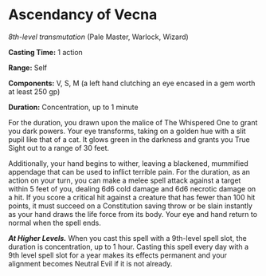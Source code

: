 # Ascendancy of Vecna
*8th-level transmutation* (Pale Master, Warlock, Wizard)

**Casting Time:** 1 action

**Range:** Self

**Components:** V, S, M (a left hand clutching an eye encased in a gem worth at least 250 gp)

**Duration:** Concentration, up to 1 minute

For the duration, you drawn upon the malice of The Whispered One to grant you dark powers. Your eye transforms, taking on a golden hue with a slit pupil like that of a cat. It glows green in the darkness and grants you True Sight out to a range of 30 feet.

Additionally, your hand begins to wither, leaving a blackened, mummified appendage that can be used to inflict terrible pain. For the duration, as an action on your turn, you can make a melee spell attack against a target within 5 feet of you, dealing 6d6 cold damage and 6d6 necrotic damage on a hit. If you score a critical hit against a creature that has fewer than 100 hit points, it must succeed on a Constitution saving throw or be slain instantly as your hand draws the life force from its body. Your eye and hand return to normal when the spell ends.

***At Higher Levels.*** When you cast this spell with a 9th-level spell slot, the duration is concentration, up to 1 hour. Casting this spell every day with a 9th level spell slot for a year makes its effects permanent and your alignment becomes Neutral Evil if it is not already.
